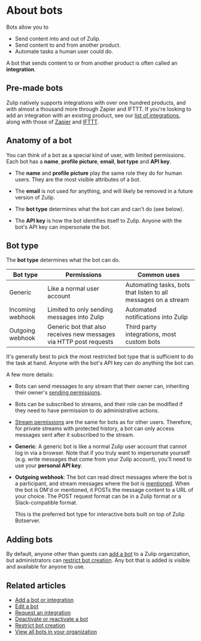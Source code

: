 # About bots

Bots allow you to

* Send content into and out of Zulip.
* Send content to and from another product.
* Automate tasks a human user could do.

A bot that sends content to or from another product is often called an
**integration**.

## Pre-made bots

Zulip natively supports integrations with over one hundred products, and with
almost a thousand more through Zapier and IFTTT. If you're looking to add an
integration with an existing product, see our
[list of integrations](/integrations/), along with those of
[Zapier](https://zapier.com/apps) and [IFTTT](https://ifttt.com/search).

## Anatomy of a bot

You can think of a bot as a special kind of user, with limited permissions.
Each bot has a **name**, **profile picture**, **email**, **bot type** and **API key**.

* The **name** and **profile picture** play the same role they do for human users. They
are the most visible attributes of a bot.

* The **email** is not used for anything, and will likely be removed in a
future version of Zulip.

* The **bot type** determines what the bot can and can't do (see below).

* The **API key** is how the bot identifies itself to Zulip. Anyone with the
  bot's API key can impersonate the bot.

## Bot type

The **bot type** determines what the bot can do.

Bot type | Permissions | Common uses
---|---|---
Generic | Like a normal user account | Automating tasks, bots that listen to all messages on a stream
Incoming webhook | Limited to only sending messages into Zulip | Automated notifications into Zulip
Outgoing webhook | Generic bot that also receives new messages via HTTP post requests | Third party integrations, most custom bots

It's generally best to pick the most restricted bot type that is sufficient
to do the task at hand. Anyone with the bot's API key can do anything the
bot can.

A few more details:

* Bots can send messages to any stream that their owner can,
  inheriting their owner's [sending permissions](/help/stream-sending-policy).

* Bots can be subscribed to streams, and their role can be modified if
  they need to have permission to do administrative actions.

* [Stream permissions](/help/stream-permissions) are the same for bots
  as for other users. Therefore, for private streams with protected
  history, a bot can only access messages sent after it subscribed
  to the stream.

* **Generic**: A generic bot is like a normal Zulip user account that
  cannot log in via a browser.  Note that if you truly want to
  impersonate yourself (e.g. write messages that come from your Zulip
  account), you'll need to use your **personal API key**.

* **Outgoing webhook**: The bot can read direct messages where the bot is a
  participant, and stream messages where the bot is [mentioned](/help/mention-a-user-or-group). When the
  bot is DM'd or mentioned, it POSTs the message content to a URL of your
  choice. The POST request format can be in a Zulip format or a
  Slack-compatible format.

    This is the preferred bot type for interactive bots built on top of Zulip
    Botserver.

## Adding bots

By default, anyone other than guests can [add a bot](/help/add-a-bot-or-integration) to a
Zulip organization, but administrators can
[restrict bot creation](/help/restrict-bot-creation). Any bot that is added
is visible and available for anyone to use.

## Related articles

* [Add a bot or integration](/help/add-a-bot-or-integration)
* [Edit a bot](/help/edit-a-bot)
* [Request an integration](/help/request-an-integration)
* [Deactivate or reactivate a bot](/help/deactivate-or-reactivate-a-bot)
* [Restrict bot creation](/help/restrict-bot-creation)
* [View all bots in your organization](/help/view-all-bots-in-your-organization)
